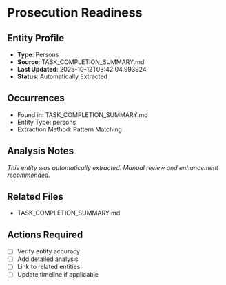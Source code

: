 # Prosecution Readiness

## Entity Profile
- **Type**: Persons
- **Source**: TASK_COMPLETION_SUMMARY.md
- **Last Updated**: 2025-10-12T03:42:04.993924
- **Status**: Automatically Extracted

## Occurrences
- Found in: TASK_COMPLETION_SUMMARY.md
- Entity Type: persons
- Extraction Method: Pattern Matching

## Analysis Notes
*This entity was automatically extracted. Manual review and enhancement recommended.*

## Related Files
- TASK_COMPLETION_SUMMARY.md

## Actions Required
- [ ] Verify entity accuracy
- [ ] Add detailed analysis
- [ ] Link to related entities
- [ ] Update timeline if applicable
